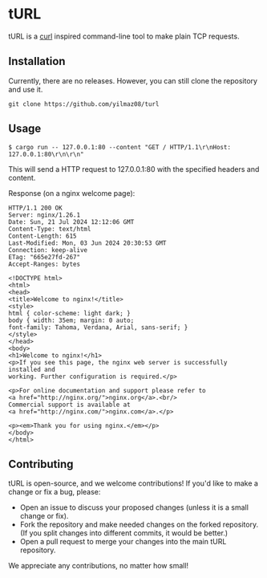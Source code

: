 # tURL
tURL is a [curl](https://github.com/curl/curl) inspired command-line tool to make plain TCP requests.
## Installation
Currently, there are no releases. However, you can still clone the repository and use it.
```
git clone https://github.com/yilmaz08/turl
```
## Usage
```
$ cargo run -- 127.0.0.1:80 --content "GET / HTTP/1.1\r\nHost: 127.0.0.1:80\r\n\r\n"
```
This will send a HTTP request to 127.0.0.1:80 with the specified headers and content.

Response (on a nginx welcome page):
```
HTTP/1.1 200 OK
Server: nginx/1.26.1
Date: Sun, 21 Jul 2024 12:12:06 GMT
Content-Type: text/html
Content-Length: 615
Last-Modified: Mon, 03 Jun 2024 20:30:53 GMT
Connection: keep-alive
ETag: "665e27fd-267"
Accept-Ranges: bytes

<!DOCTYPE html>
<html>
<head>
<title>Welcome to nginx!</title>
<style>
html { color-scheme: light dark; }
body { width: 35em; margin: 0 auto;
font-family: Tahoma, Verdana, Arial, sans-serif; }
</style>
</head>
<body>
<h1>Welcome to nginx!</h1>
<p>If you see this page, the nginx web server is successfully installed and
working. Further configuration is required.</p>

<p>For online documentation and support please refer to
<a href="http://nginx.org/">nginx.org</a>.<br/>
Commercial support is available at
<a href="http://nginx.com/">nginx.com</a>.</p>

<p><em>Thank you for using nginx.</em></p>
</body>
</html>
```
## Contributing
tURL is open-source, and we welcome contributions! If you'd like to make a change or fix a bug, please:

- Open an issue to discuss your proposed changes (unless it is a small change or fix).
- Fork the repository and make needed changes on the forked repository. (If you split changes into different commits, it would be better.)
- Open a pull request to merge your changes into the main tURL repository.

We appreciate any contributions, no matter how small!

